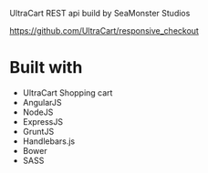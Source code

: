 UltraCart REST api build by SeaMonster Studios

https://github.com/UltraCart/responsive_checkout

Built with
====================================
 * UltraCart Shopping cart
 * AngularJS
 * NodeJS
 * ExpressJS
 * GruntJS
 * Handlebars.js
 * Bower
 * SASS